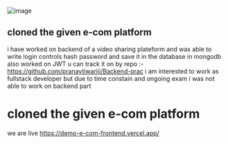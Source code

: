 ![image](https://github.com/pranaytiwariii/demo-e-com-frontend/assets/121597839/29a157e8-3ddc-45a6-81ee-ec6da2df157e)
## cloned the given e-com platform ## 
i have worked on backend of a video sharing plateform and was able to write login controls hash password and save it in the database in mongodb also worked on JWT u can track it on
by repo :- https://github.com/pranaytiwariii/Backend-prac 
i am interested to work as fullstack developer but due to time constain and ongoing exam i was not able to work on backend part 
# cloned the given e-com platform #
we are live https://demo-e-com-frontend.vercel.app/
